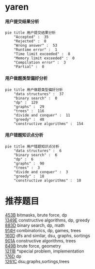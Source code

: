 # yaren

<!-- tabs:start -->



#### **用户提交结果分析**

```mermaid
pie title 用户提交结果分析
    "Accepted" :  35
    "Rejected" :  0
    "Wrong answer" :  53
    "Runtime error" :  1
    "Time limit exceeded" :  8
    "Memory limit exceeded" :  0
    "Compilation error" :  3
    "Partial" :  0
```

#### **用户做题类型偏好分析**

```mermaid
pie title 用户做题类型偏好分析
    "data structures" :  37
    "binary search" :  0
    "dp" :  129
    "graphs" :  29
    "trees" :  116
    "divide and conquer" :  11
    "greedy" :  48
    "constructive algorithms" :  154
```
#### **用户错题知识点分析**

```mermaid
pie title 用户错题知识点分析
    "data structures" :  6
    "binary search" :  6
    "dp" :  6
    "graphs" :  90
    "trees" :  3
    "divide and conquer" :  3
    "greedy" :  18
    "constructive algorithms" :  10
```



<!-- tabs:end -->
# 推荐题目
[453B](https://codeforces.com/contest/453/problem/B)		bitmasks,
                        brute force,
                        dp		  
[1349E](https://codeforces.com/contest/1349/problem/E)		constructive algorithms,
                        dp,
                        greedy		  
[883D](https://codeforces.com/contest/883/problem/D)		binary search,
                        dp,
                        math		  
[914H](https://codeforces.com/contest/914/problem/H)		combinatorics,
                        dp,
                        games,
                        trees		  
[160D](https://codeforces.com/contest/160/problem/D)		dfs and similar,
                        dsu,
                        graphs,
                        sortings		  
[901A](https://codeforces.com/contest/901/problem/A)		constructive algorithms,
                        trees		  
[849B](https://codeforces.com/contest/849/problem/B)		brute force,
                        geometry		  
[1211B](https://codeforces.com/contest/1211/problem/B)		*special problem,
                        implementation		  
[176D](https://codeforces.com/contest/176/problem/D)		dp		  
[1261C](https://codeforces.com/contest/1261/problem/C)		dsu,graphs,sortings,trees		  
